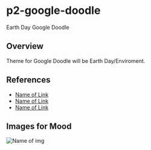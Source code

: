 # p2-google-doodle
Earth Day Google Doodle

## Overview 
Theme for Google Doodle will be Earth Day/Enviroment.  

## References 
* [Name of Link](link) 
* [Name of Link](link) 
* [Name of Link](link) 

## Images for Mood 
![Name of img](link)
